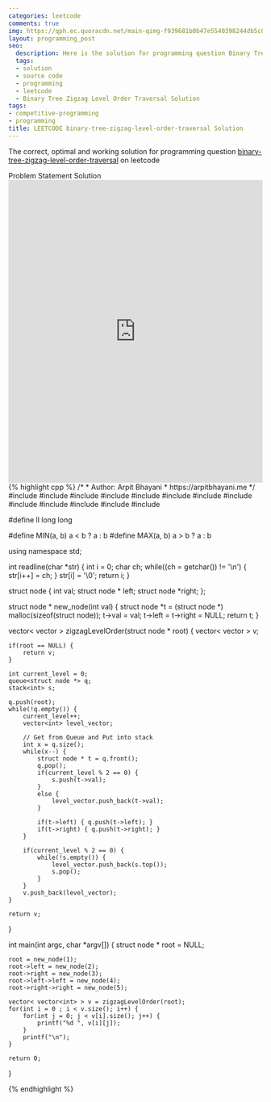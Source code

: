 ```yaml
---
categories: leetcode
comments: true
img: https://qph.ec.quoracdn.net/main-qimg-f939681b0b47e5540398244db5c8966f?convert_to_webp=true
layout: programming_post
seo:
  description: Here is the solution for programming question Binary Tree Zigzag Level Order Traversal on leetcode
  tags:
  - solution
  - source code
  - programming
  - leetcode
  - Binary Tree Zigzag Level Order Traversal Solution
tags:
- competitive-programming
- programming
title: LEETCODE binary-tree-zigzag-level-order-traversal Solution
---
```

The correct, optimal and working solution for programming question [binary-tree-zigzag-level-order-traversal](https://leetcode.com/problems/binary-tree-zigzag-level-order-traversal/) on leetcode

<div class="ui secondary pointing large menu">
  <a class="grey item" data-tab="problem-statement">
    Problem Statement
  </a>
  <a class="active item grey" data-tab="solution">
    Solution
  </a>
</div>
<div class="ui bottom attached tab" data-tab="problem-statement">
    <iframe src="https://leetcode.com/problems/binary-tree-zigzag-level-order-traversal/" width="100%" height="600px" style="overflow: scroll; border: none;"></iframe>
</div>
<div class="ui bottom attached active tab" data-tab="solution">
{% highlight cpp %}
/*
 *  Author: Arpit Bhayani
 *  https://arpitbhayani.me
 */
#include <cmath>
#include <cstdio>
#include <cstdlib>
#include <climits>
#include <deque>
#include <iostream>
#include <list>
#include <limits>
#include <map>
#include <queue>
#include <set>
#include <stack>
#include <vector>

#define ll long long

#define MIN(a, b) a < b ? a : b
#define MAX(a, b) a > b ? a : b

using namespace std;

int readline(char *str) {
    int i = 0;
    char ch;
    while((ch = getchar()) != '\n') {
        str[i++] = ch;
    }
    str[i] = '\0';
    return i;
}

struct node {
    int val;
    struct node * left;
    struct node *right;
};


struct node * new_node(int val) {
    struct node *t = (struct node *) malloc(sizeof(struct node));
    t->val = val;
    t->left = t->right = NULL;
    return t;
}

vector< vector<int> > zigzagLevelOrder(struct node * root) {
    vector< vector<int> > v;

    if(root == NULL) {
        return v;
    }

    int current_level = 0;
    queue<struct node *> q;
    stack<int> s;

    q.push(root);
    while(!q.empty()) {
        current_level++;
        vector<int> level_vector;

        // Get from Queue and Put into stack
        int x = q.size();
        while(x--) {
            struct node * t = q.front();
            q.pop();
            if(current_level % 2 == 0) {
                s.push(t->val);
            }
            else {
                level_vector.push_back(t->val);
            }

            if(t->left) { q.push(t->left); }
            if(t->right) { q.push(t->right); }
        }

        if(current_level % 2 == 0) {
            while(!s.empty()) {
                level_vector.push_back(s.top());
                s.pop();
            }
        }
        v.push_back(level_vector);
    }

    return v;
}

int main(int argc, char *argv[]) {
    struct node * root = NULL;

    root = new_node(1);
    root->left = new_node(2);
    root->right = new_node(3);
    root->left->left = new_node(4);
    root->right->right = new_node(5);

    vector< vector<int> > v = zigzagLevelOrder(root);
    for(int i = 0 ; i < v.size(); i++) {
        for(int j = 0; j < v[i].size(); j++) {
            printf("%d ", v[i][j]);
        }
        printf("\n");
    }

    return 0;
}

{% endhighlight %}
</div>

